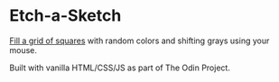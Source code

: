 <h1>Etch-a-Sketch</h1>
<p><a href="https://cshields1.github.io/etch-a-sketch/">Fill a grid of squares</a> with random colors and shifting grays using your mouse.</p>
<p>Built with vanilla HTML/CSS/JS as part of The Odin Project.</p>
